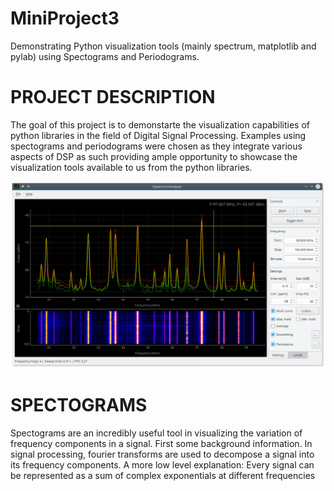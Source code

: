 # MiniProject3
Demonstrating Python visualization tools (mainly spectrum, matplotlib and pylab) using Spectograms and Periodograms.

# PROJECT DESCRIPTION
The goal of this project is to demonstarte the visualization capabilities of python libraries in the field of Digital Signal Processing. Examples using spectograms and periodograms were chosen as they integrate various aspects of DSP as such providing ample opportunity to showcase the visualization tools available to us from the python libraries.

![Screenshot](screenshot.png)

# SPECTOGRAMS
Spectograms are an incredibly useful tool in visualizing the variation of frequency components in a signal. First some background information. In signal processing, fourier transforms are used to decompose a signal into its frequency components. A more low level explanation: Every signal can be represented as a sum of complex exponentials at different frequencies

